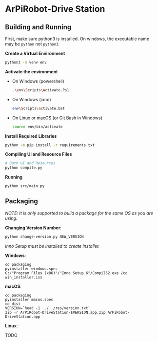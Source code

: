# ArPiRobot-Drive Station

## Building and Running

First, make sure python3 is installed. On windows, the executable name may be `python` not `python3`.


**Create a Virtual Environment**
```sh
python3 -m venv env
```

**Activate the environment**

- On Windows (powershell)
    ```sh
    .\env\Scripts\Activate.Ps1
    ```

- On Windows (cmd)
    ```sh
    env\Scripts\activate.bat
    ```

- On Linux or macOS (or Git Bash in Windows)
    ```sh
    source env/bin/activate
    ```

**Install Required Libraries**
```sh
python -m pip install -r requirements.txt
```

**Compiling UI and Resource Files**

```sh
# Both UI and Resources
python compile.py
```

**Running**

```sh
python src/main.py
```


## Packaging

*NOTE: It is only supported to build a package for the same OS as you are using.*

**Changing Version Number**:

```sh
python change-version.py NEW_VERSION
```

*Inno Setup must be installed to create installer.*

**Windows**:

```shell
cd packaging
pyinstaller windows.spec
C:/"Program Files (x86)"/"Inno Setup 6"/Compil32.exe /cc win_installer.iss
```

**macOS**:

```shell
cd packaging
pyinstaller macos.spec
cd dist
VERSION=`head -1 ../../res/version.txt`
zip -r ArPiRobot-DriveStation-$VERSION.app.zip ArPiRobot-DriveStation.app
```


**Linux**:

TODO